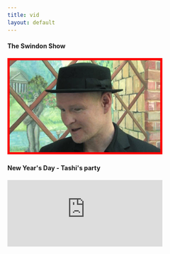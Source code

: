 ```yaml
---
title: vid
layout: default
---
```


<h4>The Swindon Show</h4>
<a href="http://www.youtube.com/watch?v=hNBJ2saxSo4&amp;t=24m25s"><img src="/assets/images/Gallery/wp833bd5ab_0a.jpg" alt="The Swindon Show" width="350"></a>

<h4>New Year's Day - Tashi's party</h4>
 <iframe width="350" height="" src="http://www.youtube.com/embed/2yEWIFE9zrQ?rel=0" frameborder="0" allowfullscreen=""></iframe>
